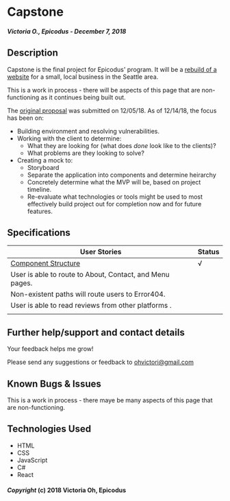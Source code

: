 # Capstone

##### Victoria O., Epicodus - December 7, 2018

## Description

Capstone is the final project for Epicodus' program. It will be a [rebuild of a website](https://atthepeakcafe.weebly.com/) for a small, local business in the Seattle area.

This is a work in process - there will be aspects of this page that are non-functioning as it continues being built out.

The [original proposal](https://docs.google.com/document/d/1zBrqdBsdz7zHvyJbsR9m74gMBd3m7z2Ocx__aKxWPM4/edit?usp=sharing) was submitted on 12/05/18. As of 12/14/18, the focus has been on:

- Building environment and resolving vulnerabilities.
- Working with the client to determine:
  - What they are looking for (what does _*done*_ look like to the clients)?
  - What problems are they looking to solve?
- Creating a mock to:
  - Storyboard
  - Separate the application into components and determine heirarchy
  - Concretely determine what the MVP will be, based on project timeline.
  - Re-evaluate what technologies or tools might be used to most effectively build project out for completion now and for future features.

## Specifications

| User Stories                                                                                               | Status |
| ---------------------------------------------------------------------------------------------------------- | ------ |
| [Component Structure ](https://drive.google.com/file/d/1N_rpiPu8BWFBReqskOTEA3Anw2aRsh-1/view?usp=sharing) | √      |
| User is able to route to About, Contact, and Menu pages.                                                   |        |
| Non-existent paths will route users to Error404.                                                           |        |
| User is able to read reviews from other platforms .                                                        |        |
|                                                                                                            |        |

## Further help/support and contact details

Your feedback helps me grow!

Please send any suggestions or feedback to ohvictori@gmail.com

## Known Bugs & Issues

This is a work in process - there maye be many aspects of this page that are non-functioning.

## Technologies Used

- HTML
- CSS
- JavaScript
- C#
- React

#### _Copyright_ (c) 2018 Victoria Oh, Epicodus
